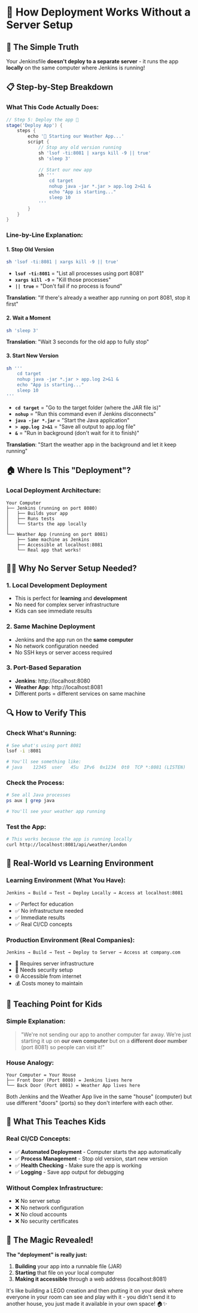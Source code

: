 # 🤔 How Deployment Works Without a Server Setup

## 🎯 The Simple Truth

Your Jenkinsfile **doesn't deploy to a separate server** - it runs the app **locally** on the same computer where Jenkins is running!

## 📋 Step-by-Step Breakdown

### What This Code Actually Does:

```groovy
// Step 5: Deploy the app 🚀
stage('Deploy App') {
    steps {
        echo '🚀 Starting our Weather App...'
        script {
            // Stop any old version running
            sh 'lsof -ti:8081 | xargs kill -9 || true'
            sh 'sleep 3'
            
            // Start our new app
            sh '''
                cd target
                nohup java -jar *.jar > app.log 2>&1 &
                echo "App is starting..."
                sleep 10
            '''
        }
    }
}
```

### Line-by-Line Explanation:

#### 1. **Stop Old Version**
```bash
sh 'lsof -ti:8081 | xargs kill -9 || true'
```
- **`lsof -ti:8081`** = "List all processes using port 8081"
- **`xargs kill -9`** = "Kill those processes"
- **`|| true`** = "Don't fail if no process is found"

**Translation**: "If there's already a weather app running on port 8081, stop it first"

#### 2. **Wait a Moment**
```bash
sh 'sleep 3'
```
**Translation**: "Wait 3 seconds for the old app to fully stop"

#### 3. **Start New Version**
```bash
sh '''
    cd target
    nohup java -jar *.jar > app.log 2>&1 &
    echo "App is starting..."
    sleep 10
'''
```
- **`cd target`** = "Go to the target folder (where the JAR file is)"
- **`nohup`** = "Run this command even if Jenkins disconnects"
- **`java -jar *.jar`** = "Start the Java application"
- **`> app.log 2>&1`** = "Save all output to app.log file"
- **`&`** = "Run in background (don't wait for it to finish)"

**Translation**: "Start the weather app in the background and let it keep running"

## 🏠 Where Is This "Deployment"?

### Local Deployment Architecture:

```
Your Computer
├── Jenkins (running on port 8080)
│   ├── Builds your app
│   ├── Runs tests
│   └── Starts the app locally
│
└── Weather App (running on port 8081)
    ├── Same machine as Jenkins
    ├── Accessible at localhost:8081
    └── Real app that works!
```

## 🤷‍♂️ Why No Server Setup Needed?

### 1. **Local Development Deployment**
- This is perfect for **learning** and **development**
- No need for complex server infrastructure
- Kids can see immediate results

### 2. **Same Machine Deployment**
- Jenkins and the app run on the **same computer**
- No network configuration needed
- No SSH keys or server access required

### 3. **Port-Based Separation**
- **Jenkins**: http://localhost:8080
- **Weather App**: http://localhost:8081
- Different ports = different services on same machine

## 🔍 How to Verify This

### Check What's Running:
```bash
# See what's using port 8081
lsof -i :8081

# You'll see something like:
# java    12345  user   45u  IPv6  0x1234  0t0  TCP *:8081 (LISTEN)
```

### Check the Process:
```bash
# See all Java processes
ps aux | grep java

# You'll see your weather app running
```

### Test the App:
```bash
# This works because the app is running locally
curl http://localhost:8081/api/weather/London
```

## 🏢 Real-World vs Learning Environment

### **Learning Environment (What You Have):**
```
Jenkins → Build → Test → Deploy Locally → Access at localhost:8081
```
- ✅ Perfect for education
- ✅ No infrastructure needed
- ✅ Immediate results
- ✅ Real CI/CD concepts

### **Production Environment (Real Companies):**
```
Jenkins → Build → Test → Deploy to Server → Access at company.com
```
- 🏢 Requires server infrastructure
- 🔐 Needs security setup
- 🌐 Accessible from internet
- 💰 Costs money to maintain

## 🎯 Teaching Point for Kids

### Simple Explanation:
> "We're not sending our app to another computer far away. We're just starting it up on **our own computer** but on a **different door number** (port 8081) so people can visit it!"

### House Analogy:
```
Your Computer = Your House
├── Front Door (Port 8080) = Jenkins lives here
└── Back Door (Port 8081) = Weather App lives here
```

Both Jenkins and the Weather App live in the same "house" (computer) but use different "doors" (ports) so they don't interfere with each other.

## 🚀 What This Teaches Kids

### Real CI/CD Concepts:
- ✅ **Automated Deployment** - Computer starts the app automatically
- ✅ **Process Management** - Stop old version, start new version
- ✅ **Health Checking** - Make sure the app is working
- ✅ **Logging** - Save app output for debugging

### Without Complex Infrastructure:
- ❌ No server setup
- ❌ No network configuration  
- ❌ No cloud accounts
- ❌ No security certificates

## 🎉 The Magic Revealed!

**The "deployment" is really just:**
1. **Building** your app into a runnable file (JAR)
2. **Starting** that file on your local computer
3. **Making it accessible** through a web address (localhost:8081)

It's like building a LEGO creation and then putting it on your desk where everyone in your room can see and play with it - you didn't send it to another house, you just made it available in your own space! 🏠✨ 